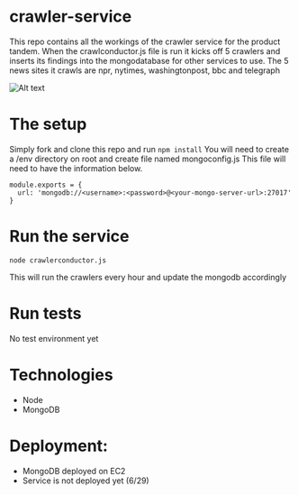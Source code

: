 # crawler-service
This repo contains all the workings of the crawler service for the product tandem.
When the crawlconductor.js file is run it kicks off 5 crawlers and inserts its findings into the mongodatabase for other services to use.
The 5 news sites it crawls are npr, nytimes, washingtonpost, bbc and telegraph

![Alt text](https://github.com/kanimuni/crawlerservice/blob/master/pics/diagram1.jpg "Optional title")

# The setup
Simply fork and clone this repo and run `npm install`
You will need to create a /env directory on root and create file named mongoconfig.js
This file will need to have the information below.

```
module.exports = {
  url: 'mongodb://<username>:<password>@<your-mongo-server-url>:27017'
}
```
# Run the service

```
node crawlerconductor.js
```
This will run the crawlers every hour and update the mongodb accordingly

# Run tests
No test environment yet

# Technologies
- Node
- MongoDB 

# Deployment:
- MongoDB deployed on EC2
- Service is not deployed yet (6/29)
